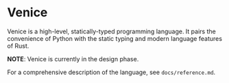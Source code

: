 # Venice
Venice is a high-level, statically-typed programming language. It pairs the convenience of Python with the static typing and modern language features of Rust.

<!-- TODO(2021-07-21): Put a concise but demonstrative example of Venice code here. -->

**NOTE**: Venice is currently in the design phase.

For a comprehensive description of the language, see `docs/reference.md`.
